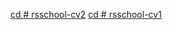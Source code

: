 [cd # rsschool-cv2](https://kkoaalla.github.io/rsschool-cv)
[cd # rsschool-cv1](https://kkoaalla.github.io/rsschool-cv/cv)